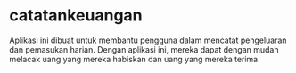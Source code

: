 # catatankeuangan
Aplikasi ini dibuat untuk membantu pengguna dalam mencatat pengeluaran dan pemasukan harian. Dengan aplikasi ini, mereka dapat dengan mudah melacak uang yang mereka habiskan dan uang yang mereka terima.
